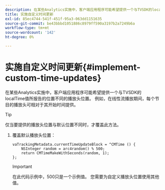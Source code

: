 ```yaml
---
description: 在某些Analytics实施中，客户端应用程序可能希望提供一个与TVSDK的localTime值所报告的位置不同的播放头位置。 例如，在线性流播放期间，每个节目的播放头可相对于其开始时间提供。
title: 实施自定义时间更新
exl-id: 85ec4744-541f-451f-95a3-063dd1151635
source-git-commit: be43bbbd1051886c8979ff590a3197b2a7249b6a
workflow-type: tm+mt
source-wordcount: '142'
ht-degree: 0%

---
```


# 实施自定义时间更新{#implement-custom-time-updates}

在某些Analytics实施中，客户端应用程序可能希望提供一个与TVSDK的localTime值所报告的位置不同的播放头位置。 例如，在线性流播放期间，每个节目的播放头可相对于其开始时间提供。

>[!TIP]
>
>仅当要提供的播放头位置与默认位置不同时，才覆盖此方法。

1. 覆盖默认播放头位置：

   ```
   vaTrackingMetadata.currentTimeUpdateBlock = ^CMTime () { 
       NSInteger random = arc4random() % 500;  
       return CMTimeMakeWithSeconds(random, 1); 
   };
   ```

   >[!IMPORTANT]
   >
   >在此代码示例中，500只是一个示例值。 您需要为自定义播放头位置使用其他值。
